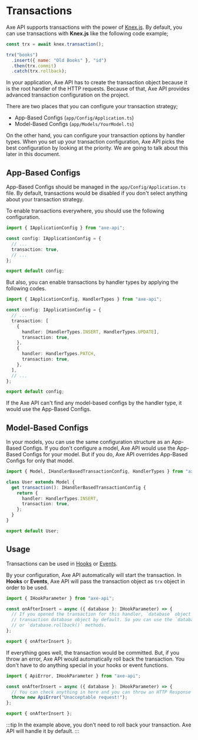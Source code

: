 # Transactions

Axe API supports transactions with the power of [Knex.js](http://knexjs.org/#Transactions). By default, you can use transactions with **Knex.js** like the following code example;

```js
const trx = await knex.transaction();

trx("books")
  .insert({ name: "Old Books" }, "id")
  .then(trx.commit)
  .catch(trx.rollback);
```

In your application, Axe API has to create the transaction object because it is the root handler of the HTTP requests. Because of that, Axe API provides advanced transaction configuration on the project.

There are two places that you can configure your transaction strategy;

- App-Based Configs (`app/Config/Application.ts`)
- Model-Based Configs (`app/Models/YourModel.ts`)

On the other hand, you can configure your transaction options by handler types. When you set up your transaction configuration, Axe API picks the best configuration by looking at the priority. We are going to talk about this later in this document.

## App-Based Configs

App-Based Configs should be managed in the `app/Config/Application.ts` file. By default, transactions would be disabled if you don't select anything about your transaction strategy.

To enable transactions everywhere, you should use the following configuration.

```ts
import { IApplicationConfig } from "axe-api";

const config: IApplicationConfig = {
  // ...
  transaction: true,
  // ...
};

export default config;
```

But also, you can enable transactions by handler types by applying the following codes.

```ts
import { IApplicationConfig, HandlerTypes } from "axe-api";

const config: IApplicationConfig = {
  // ...
  transaction: [
    {
      handler: [HandlerTypes.INSERT, HandlerTypes.UPDATE],
      transaction: true,
    },
    {
      handler: HandlerTypes.PATCH,
      transaction: true,
    },
  ],
  // ...
};

export default config;
```

If the Axe API can't find any model-based configs by the handler type, it would use the App-Based Configs.

## Model-Based Configs

In your models, you can use the same configuration structure as an App-Based Configs. If you don't configure a model, Axe API would use the App-Based Configs for your model. But if you do, Axe API overrides App-Based Configs for only that model.

```ts
import { Model, IHandlerBasedTransactionConfig, HandlerTypes } from "axe-api";

class User extends Model {
  get transaction(): IHandlerBasedTransactionConfig {
    return {
      handler: HandlerTypes.INSERT,
      transaction: true,
    };
  }
}

export default User;
```

## Usage

Transactions can be used in [Hooks](/advanced/hooks/#hooks-2) or [Events](/advanced/hooks/#events).

By your configuration, Axe API automatically will start the transaction. In **Hooks** or **Events**, Axe API will pass the transaction object as `trx` object in order to be used.

```ts
import { IHookParameter } from "axe-api";

const onAfterInsert = async ({ database }: IHookParameter) => {
  // If you opened the transaction for this handler, `database` object is a
  // transaction database object by default. So you can use the `database.commit()`
  // or `database.rollback()` methods.
};

export { onAfterInsert };
```

If everything goes well, the transaction would be committed. But, if you throw an error, Axe API would automatically roll back the transaction. You don't have to do anything special in your hooks or event functions.

```ts
import { ApiError, IHookParameter } from "axe-api";

const onAfterInsert = async ({ database }: IHookParameter) => {
  // You can check anything in here and you can throw an HTTP Response as an exception
  throw new ApiError("Unacceptable request!");
};

export { onAfterInsert };
```

:::tip
In the example above, you don't need to roll back your transaction. Axe API will handle it by default.
:::
